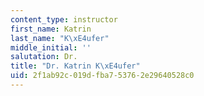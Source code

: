 ```yaml
---
content_type: instructor
first_name: Katrin
last_name: "K\xE4ufer"
middle_initial: ''
salutation: Dr.
title: "Dr. Katrin K\xE4ufer"
uid: 2f1ab92c-019d-fba7-5376-2e29640528c0
---
```

